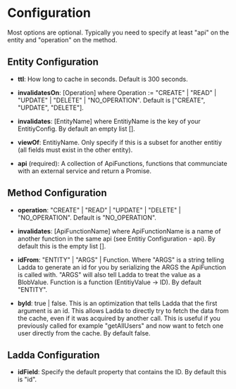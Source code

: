 # Configuration
Most options are optional. Typically you need to specify at least "api" on the entity and "operation" on the method. 

## Entity Configuration
* **ttl**: How long to cache in seconds. Default is 300 seconds.

* **invalidatesOn**: [Operation] where Operation := "CREATE" | "READ" | "UPDATE" | "DELETE" | "NO_OPERATION". Default is ["CREATE", "UPDATE", "DELETE"].

* **invalidates**: [EntityName] where EntitiyName is the key of your EntitiyConfig. By default an empty list [].

* **viewOf**: EntitiyName. Only specify if this is a subset for another entitiy (all fields must exist in the other entity).

* **api** (required): A collection of ApiFunctions, functions that communciate with an external service and return a Promise.

## Method Configuration
* **operation**: "CREATE" | "READ" | "UPDATE" | "DELETE" | "NO_OPERATION". Default is "NO_OPERATION".

* **invalidates**: [ApiFunctionName] where ApiFunctionName is a name of another function in the same api (see Entitiy Configuration - api). By default this is the empty list [].

* **idFrom**: "ENTITY" | "ARGS" | Function. Where "ARGS" is a string telling Ladda to generate an id for you by serializing the ARGS the ApiFunction is called with. "ARGS" will also tell Ladda to treat the value as a BlobValue. Function is a function (EntitiyValue -> ID). By default "ENTITY".

* **byId**: true | false. This is an optimization that tells Ladda that the first argument is an id. This allows Ladda to directly try to fetch the data from the cache, even if it was acquired by another call. This is useful if you previously called for example "getAllUsers" and now want to fetch one user directly from the cache. By default false.


## Ladda Configuration
* **idField**: Specify the default property that contains the ID. By default this is "id".
